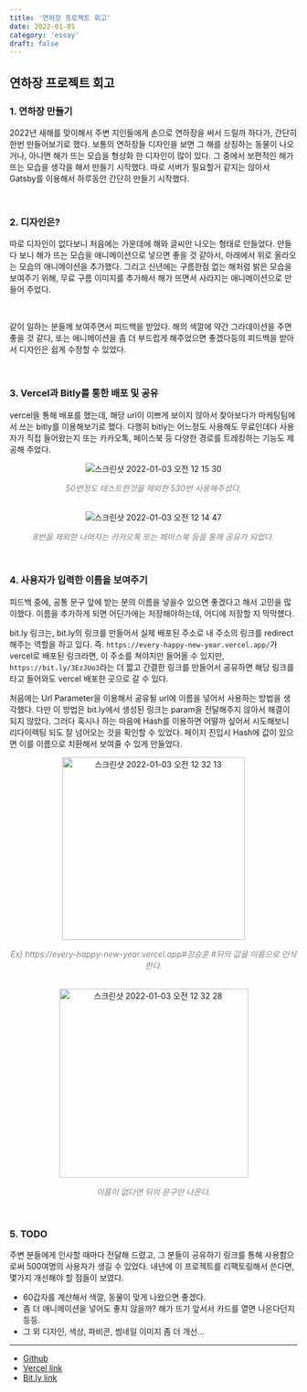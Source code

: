 ```yaml
---
title: '연하장 프로젝트 회고'
date: 2022-01-01
category: 'essay'
draft: false
---
```


## 연하장 프로젝트 회고

### 1. 연하장 만들기

2022년 새해를 맞이해서 주변 지인들에게 손으로 연하장을 써서 드릴까 하다가, 간단히 한번 만들어보기로 했다.
보통의 연하장들 디자인을 보면 그 해를 상징하는 동물이 나오거나, 아니면 해가 뜨는 모습을 형상화 한 디자인이 많이 있다. 그 중에서 보편적인 해가 뜨는 모습을 생각을 해서 만들기 시작했다. 따로 서버가 필요할거 같지는 않아서 Gatsby를 이용해서 하루동안 간단히 만들기 시작했다.

<br/>

### 2. 디자인은?

따로 디자인이 없다보니 처음에는 가운데에 해와 글씨만 나오는 형태로 만들었다. 만들다 보니 해가 뜨는 모습을 애니메이션으로 넣으면 좋을 것 같아서, 아래에서 위로 올라오는 모습의 애니메이션을 추가했다. 그리고 신년에는 구름한점 없는 해처럼 밝은 모습을 보여주기 위해, 무료 구름 이미지를 추가해서 해가 뜨면서 사라지는 애니메이션으로 만들어 주었다.

<br/>

같이 일하는 분들께 보여주면서 피드백을 받았다. 해의 색깔에 약간 그라데이션을 주면 좋을 것 같다, 또는 애니메이션을 좀 더 부드럽게 해주었으면 좋겠다등의 피드백을 받아서 디자인은 쉽게 수정할 수 있었다.

<br/>

### 3. Vercel과 Bitly를 통한 배포 및 공유

vercel을 통해 배포를 했는데, 해당 url이 이쁘게 보이지 않아서 찾아보다가 마케팅팀에서 쓰는 bitly를 이용해보기로 했다. 다행히 bitly는 어느정도 사용해도 무료인데다 사용자가 직접 들어왔는지 또는 카카오톡, 페이스북 등 다양한 경로를 트레킹하는 기능도 제공해 주었다.

<div style="text-align:center">
<img  alt="스크린샷 2022-01-03 오전 12 15 30" src="https://user-images.githubusercontent.com/34129711/147880336-6f270d03-ebb6-4061-b4b0-d203ce473bf4.png">
  <p style="color:gray;font-style:italic">50번정도 테스트한것을 제외한 530번 사용해주셨다. </p>
</div>

<br/>

<div style="text-align:center">
<img alt="스크린샷 2022-01-03 오전 12 14 47" src="https://user-images.githubusercontent.com/34129711/147880338-bea2d65f-e184-49dd-accb-dff21d914a4d.png">
  <p style="color:gray;font-style:italic">8번을 제외한 나머지는 카카오톡 또는 페이스북 등을 통해 공유가 되었다.</p>
</div>

<br/>

### 4. 사용자가 입력한 이름을 보여주기

피드백 중에, 공통 문구 앞에 받는 분의 이름을 넣을수 있으면 좋겠다고 해서 고민을 많이했다. 이름을 추가하게 되면 어딘가에는 저장해야하는데, 어디에 저장할 지 막막헀다.

bit.ly 링크는, bit.ly의 링크를 만들어서 실제 배포된 주소로 내 주소의 링크를 redirect해주는 역할을 하고 있다.
즉. `https://every-happy-new-year.vercel.app/`가 vercel로 배포된 링크라면, 이 주소를 쳐야지만 들어올 수 있지만, `https://bit.ly/3EzJUo3`라는 더 짧고 간결한 링크를 만들어서 공유하면 해당 링크를 타고 들어와도 vercel 배포한 곳으로 갈 수 있다.

처음에는 Url Parameter을 이용해서 공유될 url에 이름을 넣어서 사용하는 방법을 생각했다. 다만 이 방법은 bit.ly에서 생성된 링크는 param을 전달해주지 않아서 해결이 되지 않았다. 그러다 혹시나 하는 마음에 Hash를 이용하면 어떨까 싶어서 시도해보니 리다이렉팅 되도 잘 넘어오는 것을 확인할 수 있었다. 페이지 진입시 Hash에 값이 있으면 이를 이름으로 치환해서 보여줄 수 있게 만들었다.

<div style="text-align:center">
<img width="320" alt="스크린샷 2022-01-03 오전 12 32 13" src="https://user-images.githubusercontent.com/34129711/147880725-fab8afd3-381c-499d-a331-0e6010b9fd31.png">
  <p style="color:gray;font-style:italic">
  Ex) https://every-happy-new-year.vercel.app#강승훈 #뒤의 값을 이름으로 인식한다.
   </p>
</div>

<br/>

<div style="text-align:center">

<img width="331" alt="스크린샷 2022-01-03 오전 12 32 28" src="https://user-images.githubusercontent.com/34129711/147880727-5c22a305-01d1-460d-95d7-350bf15cd346.png">
  <p style="color:gray;font-style:italic">
  이름이 없다면 뒤의 문구만 나온다.
   </p>
</div>

<br/>

### 5. TODO

주변 분들에게 인사할 때마다 전달해 드렸고, 그 분들이 공유하기 링크를 통해 사용함으로써 500여명의 사용자가 생길 수 있었다. 내년에 이 프로젝트를 리팩토링해서 쓴다면, 몇가지 개선해야 할 점들이 보였다.

- 60갑자를 계산해서 색깔, 동물이 맞게 나왔으면 좋겠다.
- 좀 더 애니메이션을 넣어도 좋지 않을까? 해가 뜨기 앞서서 카드를 열면 나온다던지 등등.
- 그 외 디자인, 색상, 파비콘, 썸네일 이미지 좀 더 개선...

---

- [Github](https://github.com/bluelion2/happy_new_year)
- [Vercel link](https://every-happy-new-year.vercel.app/#%EA%B0%95%EC%8A%B9%ED%9B%88)
- [Bit.ly link](https://bit.ly/3EzJUo3)
